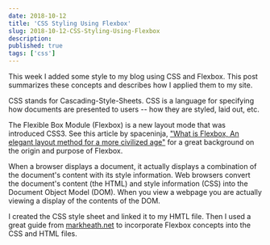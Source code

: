 ```yaml
---
date: 2018-10-12
title: 'CSS Styling Using Flexbox'
slug: 2018-10-12-CSS-Styling-Using-Flexbox
description:
published: true
tags: ['css']
---
```


This week I added some style to my blog using CSS and Flexbox. This post summarizes these concepts and describes how I applied them to my site.

CSS stands for Cascading-Style-Sheets. CSS is a language for specifying how documents are presented to users -- how they are styled, laid out, etc.

The Flexible Box Module (Flexbox) is a new layout mode that was introduced CSS3. See this article by spaceninja, ["What is Flexbox, An elegant layout method for a more civilized age"](https://spaceninja.com/2015/08/24/what-is-flexbox/) for a great background on the origin and purpose of Flexbox.

When a browser displays a document, it actually displays a combination of the document's content with its style information. Web browsers convert the document's content (the HTML) and style information (CSS) into the Document Object Model (DOM). When you view a webpage you are actually viewing a display of the contents of the DOM.

I created the CSS style sheet and linked it to my HMTL file. Then I used a great guide from [markheath.net](https://markheath.net/post/simple-css-blog-layout-flexbox) to incorporate Flexbox concepts into the CSS and HTML files.

